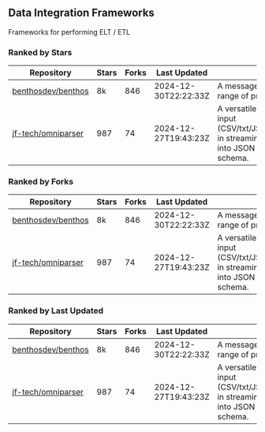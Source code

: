 ## Data Integration Frameworks

Frameworks for performing ELT / ETL

### Ranked by Stars

| Repository | Stars | Forks | Last Updated | Description | 
|------------|-------|-------|--------------|-------------|
| [benthosdev/benthos](https://github.com/benthosdev/benthos) | 8k | 846 | 2024-12-30T22:22:33Z |  A message streaming bridge between a range of protocols. |
| [jf-tech/omniparser](https://github.com/jf-tech/omniparser) | 987 | 74 | 2024-12-27T19:43:23Z |  A versatile ETL library that parses text input (CSV/txt/JSON/XML/EDI/X12/EDIFACT/etc) in streaming fashion and transforms data into JSON output using data-driven schema. |

### Ranked by Forks

| Repository | Stars | Forks | Last Updated | Description | 
|------------|-------|-------|--------------|-------------|
| [benthosdev/benthos](https://github.com/benthosdev/benthos) | 8k | 846 | 2024-12-30T22:22:33Z |  A message streaming bridge between a range of protocols. |
| [jf-tech/omniparser](https://github.com/jf-tech/omniparser) | 987 | 74 | 2024-12-27T19:43:23Z |  A versatile ETL library that parses text input (CSV/txt/JSON/XML/EDI/X12/EDIFACT/etc) in streaming fashion and transforms data into JSON output using data-driven schema. |

### Ranked by Last Updated

| Repository | Stars | Forks | Last Updated | Description | 
|------------|-------|-------|--------------|-------------|
| [benthosdev/benthos](https://github.com/benthosdev/benthos) | 8k | 846 | 2024-12-30T22:22:33Z |  A message streaming bridge between a range of protocols. |
| [jf-tech/omniparser](https://github.com/jf-tech/omniparser) | 987 | 74 | 2024-12-27T19:43:23Z |  A versatile ETL library that parses text input (CSV/txt/JSON/XML/EDI/X12/EDIFACT/etc) in streaming fashion and transforms data into JSON output using data-driven schema. |

